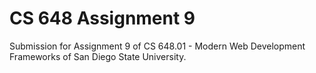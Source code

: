 # CS 648 Assignment 9

Submission for Assignment 9 of CS 648.01 - Modern Web Development Frameworks of San Diego State University.